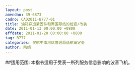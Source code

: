 ```yaml
---
layout: post
amendno: 39-6873
cadno: CAD2011-B777-01
title: 油箱穿透紧固件和周围导线的检查/改装
date: 2011-01-13 00:00:00 +0800
effdate: 2011-01-20 00:00:00 +0800
tag: B777
categories: 民航中南地区管理局适航审定处
author: 陶娟
---
```


##适用范围:
本指令适用于受表一所列服务信息影响的波音飞机。

